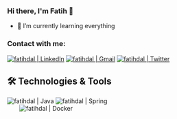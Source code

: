 ### Hi there, I'm Fatih 👋


- 🌱 I’m currently learning everything

### Contact with me:

[<img alt="fatihdal | LinkedIn" src="https://img.shields.io/badge/LinkedIn-0077B5?style=for-the-badge&logo=linkedin&logoColor=white" />][linkedin]
[<img alt="fatihdal | Gmail" src="https://img.shields.io/badge/Gmail-D14836?style=for-the-badge&logo=gmail&logoColor=white" />][gmail]
[<img alt="fatihdal | Twitter" src="https://img.shields.io/badge/-Twitter-blue?style=for-the-badge&logo=twitter&logoColor=white" />][twitter]

## 🛠 Technologies & Tools 
<img alt="fatihdal | Java" src="https://img.shields.io/badge/Java-ED8B00?style=for-the-badge&logo=java&logoColor=white"></img>
<img alt="fatihdal | Spring" src="https://img.shields.io/badge/Spring-6DB33F?style=for-the-badge&logo=spring&logoColor=white"></img>
<br>&emsp;&emsp;<img alt="fatihdal | Docker" src="https://img.shields.io/badge/-Docker-blue?style=for-the-badge&logo=docker&logoColor=white"></img>

[twitter]:https://twitter.com/FFTHDL
[linkedin]:https://linkedin.com/in/fatihdal
[gmail]:mailto:ffatihdal@gmail.com
